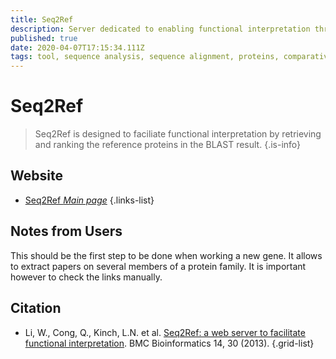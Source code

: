 ```yaml
---
title: Seq2Ref
description: Server dedicated to enabling functional interpretation through analysis of protein sequence similarity
published: true
date: 2020-04-07T17:15:34.111Z
tags: tool, sequence analysis, sequence alignment, proteins, comparative genomics, sequence similarity, functional association, literature
---
```


# Seq2Ref

> Seq2Ref is designed to faciliate functional interpretation by retrieving and ranking the reference proteins in the BLAST result. 
{.is-info}

## Website

- [Seq2Ref *Main page*](http://prodata.swmed.edu/seq2ref/)
{.links-list}

## Notes from Users
This should be the first step to be done when working a new gene. It allows to extract papers on several members of a protein family. It is important however to check the links manually.

## Citation

- Li, W., Cong, Q., Kinch, L.N. et al. [Seq2Ref: a web server to facilitate functional interpretation](https://doi.org/10.1186/1471-2105-14-30). BMC Bioinformatics 14, 30 (2013).
{.grid-list}